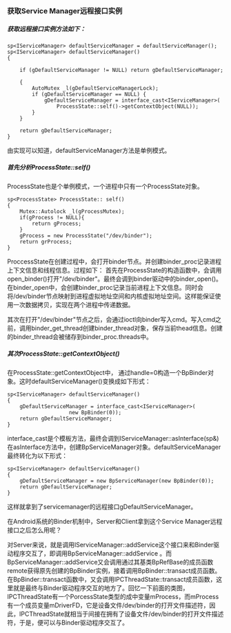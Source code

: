 ### 获取Service Manager远程接口实例
##### 获取远程接口实例方法如下：

    sp<IServiceManager> defaultServiceManager = defaultServiceManager();
	sp<IServiceManager> defaultServiceManager()
	{
	 
	    if (gDefaultServiceManager != NULL) return gDefaultServiceManager;
	 
	    {
	        AutoMutex _l(gDefaultServiceManagerLock);
	        if (gDefaultServiceManager == NULL) {
	            gDefaultServiceManager = interface_cast<IServiceManager>(
	                ProcessState::self()->getContextObject(NULL));
	        }
	    }
	 
	    return gDefaultServiceManager;
	}
由实现可以知道，defaultServiceManager方法是单例模式。

##### 首先分析ProcessState::self()
ProcessState也是个单例模式，一个进程中只有一个ProcessState对象。

	sp<ProcessState> ProcessState:: self()
	{
	    Mutex::Autolock _l(gProcessMutex);
	    if(gProcess != NULL){
	        return gProcess;
	    }
	    gProcess = new ProcessState("/dev/binder");
	    return grProcess;
	}
ProccessState在创建过程中，会打开binder节点。并创建binder_proc记录进程上下文信息和线程信息。过程如下：
首先在ProcessState的构造函数中，会调用open_binder()打开"/dev/binder"。最终会调到binder驱动中的binder_open()。在binder_open中，会创建binder_proc记录当前进程上下文信息。同时会将/dev/binder节点映射到进程虚拟地址空间和内核虚拟地址空间。这样能保证使用一次数据拷贝，实现在两个进程中传递数据。

其次在打开"/dev/binder"节点之后，会通过ioctl向binder写入cmd。写入cmd之前，调用binder_get_thread创建binder_thread对象，保存当前thead信息。创建的binder_thread会被储存到binder_proc.threads中。

##### 其次ProcessState::getContextObject()
在ProcessState::getContextObject中， 通过handle=0构造一个BpBinder对象。这时defaultServiceManager()变换成如下形式：

	sp<IServiceManager> defaultServiceManager()
    {
		gDefaultServiceManager = interface_cast<IServiceManager>(
		                new BpBinder(0));
        return gDefaultServiceManager;
    }

interface_cast是个模板方法，最终会调到IServiceManager::asInterface(sp<Binder>&)
在asInterface方法中，创建BpServiceManager对象。defaultServiceManager最终转化为以下形式：

	sp<IServiceManager> defaultServiceManager()
    {
		gDefaultServiceManager = new BpServiceManager(new BpBinder(0));
        return gDefaultServiceManager;
    }

这样就拿到了servicemanager的远程接口gDefaultServiceManager。

在Android系统的Binder机制中，Server和Client拿到这个Service Manager远程接口之后怎么用呢？

对Server来说，就是调用IServiceManager::addService这个接口来和Binder驱动程序交互了，即调用BpServiceManager::addService 。而BpServiceManager::addService又会调用通过其基类BpRefBase的成员函数remote获得原先创建的BpBinder实例，接着调用BpBinder::transact成员函数。在BpBinder::transact函数中，又会调用IPCThreadState::transact成员函数，这里就是最终与Binder驱动程序交互的地方了。回忆一下前面的类图，IPCThreadState有一个PorcessState类型的成中变量mProcess，而mProcess有一个成员变量mDriverFD，它是设备文件/dev/binder的打开文件描述符，因此，IPCThreadState就相当于间接在拥有了设备文件/dev/binder的打开文件描述符，于是，便可以与Binder驱动程序交互了。

